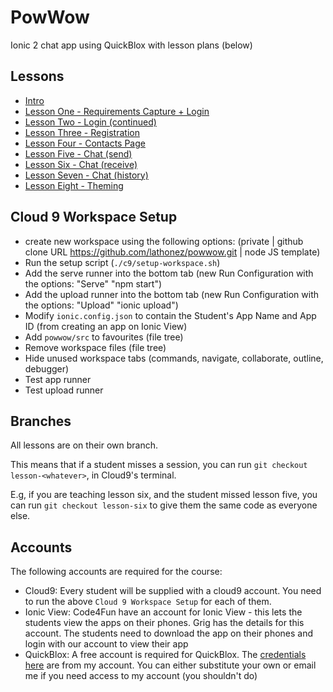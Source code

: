 # PowWow

Ionic 2 chat app using QuickBlox with lesson plans (below)

## Lessons

* [Intro](https://github.com/lathonez/powwow/blob/lesson-one/lessons/ZERO.md)
* [Lesson One - Requirements Capture + Login](https://github.com/lathonez/powwow/blob/lesson-one/lessons/ONE.md)
* [Lesson Two - Login (continued)](https://github.com/lathonez/powwow/blob/lesson-two/lessons/TWO.md)
* [Lesson Three - Registration](https://github.com/lathonez/powwow/blob/lesson-three/lessons/THREE.md)
* [Lesson Four - Contacts Page](https://github.com/lathonez/powwow/blob/lesson-four/lessons/FOUR.md)
* [Lesson Five - Chat (send)](https://github.com/lathonez/powwow/blob/lesson-five/lessons/FIVE.md)
* [Lesson Six - Chat (receive)](https://github.com/lathonez/powwow/blob/lesson-six/lessons/SIX.md)
* [Lesson Seven - Chat (history)](https://github.com/lathonez/powwow/blob/lesson-seven/lessons/SEVEN.md)
* [Lesson Eight - Theming](https://github.com/lathonez/powwow/blob/lesson-eight/lessons/EIGHT.md)

## Cloud 9 Workspace Setup
* create new workspace using the following options: (private | github clone URL https://github.com/lathonez/powwow.git | node JS template)
* Run the setup script (`./c9/setup-workspace.sh`)
* Add the serve runner into the bottom tab (new Run Configuration with the options:  "Serve" "npm start")
* Add the upload runner into the bottom tab (new Run Configuration with the options: "Upload" "ionic upload")
* Modify `ionic.config.json` to contain the Student's App Name and App ID (from creating an app on Ionic View)
* Add `powwow/src` to favourites (file tree)
* Remove workspace files (file tree)
* Hide unused workspace tabs (commands, navigate, collaborate, outline, debugger)
* Test app runner
* Test upload runner

## Branches

All lessons are on their own branch.

This means that if a student misses a session, you can run `git checkout lesson-<whatever>`, in Cloud9's terminal.

E.g, if you are teaching lesson six, and the student missed lesson five, you can run `git checkout lesson-six` to give them the same code as everyone else.

## Accounts

The following accounts are required for the course:

* Cloud9: Every student will be supplied with a cloud9 account. You need to run the above `Cloud 9 Workspace Setup` for each of them.
* Ionic View: Code4Fun have an account for Ionic View - this lets the students view the apps on their phones. Grig has the details for this account. The students need to download the app on their phones and login with our account to view their app
* QuickBlox: A free account is required for QuickBlox. The [credentials here](https://github.com/lathonez/powwow/blob/master/src/services/chat.ts#L12-L16) are from my account. You can either substitute your own or email me if you need access to my account (you shouldn't do)

